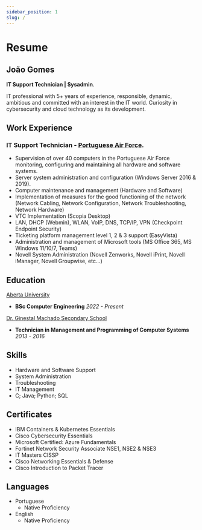 ```yaml
---
sidebar_position: 1
slug: /
---
```


# Resume
## João Gomes
**IT Support Technician | Sysadmin**.

IT professional with 5+ years of experience, responsible, dynamic, ambitious and committed with an interest in the IT world. Curiosity in cybersecurity and cloud technology as its development.

## Work Experience

### **IT Support Technician** - [Portuguese Air Force](https://emfa.pt/).

- Supervision of over 40 computers in the Portuguese Air Force monitoring, configuring and maintaining all hardware and software systems.
- Server system administration and configuration (Windows Server 2016 & 2019).
- Computer maintenance and management (Hardware and Software)
- Implementation of measures for the good functioning of the network (Network Cabling, Network Configuration, Network Troubleshooting, Network Hardware)
- VTC Implementation (Scopia Desktop)
- LAN, DHCP (Webmin), WLAN, VoIP, DNS, TCP/IP, VPN (Checkpoint Endpoint Security)
- Ticketing platform management level 1, 2 & 3 support (EasyVista)
- Administration and management of Microsoft tools (MS Office 365, MS Windows 11/10/7, Teams)
- Novell System Administration (Novell Zenworks, Novell iPrint, Novell iManager, Novell Groupwise, etc...)

## Education

[Aberta University](https://portal.uab.pt/)

- **BSc Computer Engineering** *2022 - Present*

[Dr. Ginestal Machado Secondary School](https://ae-ginestalmachado.pt/)
- **Technician in Management and Programming of Computer Systems** *2013 - 2016*

## Skills
- Hardware and Software Support
- System Administration
- Troubleshooting
- IT Management
- C; Java; Python; SQL

## Certificates 
- IBM Containers & Kubernetes Essentials
- Cisco Cybersecurity Essentials
- Microsoft Certified: Azure Fundamentals
- Fortinet Network Security Associate NSE1, NSE2 & NSE3
- IT Masters CISSP
- Cisco Networking Essentials & Defense
- Cisco Introduction to Packet Tracer

## Languages
- Portuguese
  - Native Proficiency
- English
  - Native Proficiency